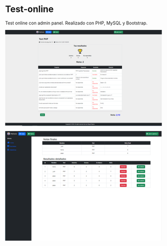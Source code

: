 # Test-online
Test online con admin panel. Realizado con PHP, MySQL y Bootstrap.

![imagen test](https://github.com/jmrepisodev/Test-online/blob/main/test_php1.png)

![imagen test](https://github.com/jmrepisodev/Test-online/blob/main/test_php2.png)
